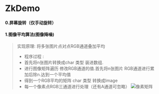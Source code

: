 # ZkDemo

#### 0.屏幕旋转（仅手动旋转）
#### 1.图像平均算法(图像降噪)
> 实现原理: 将多张图片点对点RGB通道叠加平均
> - 程序过程 :
> - 首先将n张图片转换成char 类型 装进数组.
> - 进行图像矩阵遍历 修改RGB通道的值.首先将n张图片 RGB通道进行累加后除n.达到一个平均值
> - 得到一个RGB平均的矩阵 char 类型 转换成Image
> - 每一个像素点RGB三通道进行处理（还有A通道可忽略）
![像素矩阵](https://github.com/kuiZhang98/ZkDemo/blob/master/%E5%9B%BE%E7%89%87/WechatIMG775.png?raw=true)
